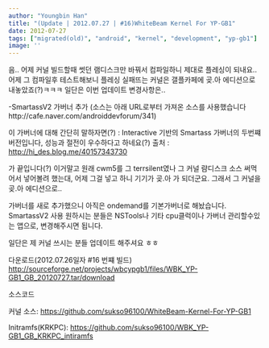 ```yaml
---
author: "Youngbin Han"
title: "(Update | 2012.07.27 | #16)WhiteBeam Kernel For YP-GB1"
date: 2012-07-27
tags: ["migrated(old)", "android", "kernel", "development", "yp-gb1"]
image: ''
---
```


음.. 어제 커널 빌드할때 썻던 램디스크만 바꿔서 컴파일하니 제대로 플레싱이 되내요..
어제 그 컴파일후 테스트해보니 플레싱 실패뜨는 커널은 갤플카페에 곶.아 에디션으로 내놓았죠(?)ㅋㅋㅋ
일단은 이번 업데이트 변경사항은..

-SmartassV2 가버너 추가
(소스는 아래 URL로부터 가져온 소스를 사용했습니다http://cafe.naver.com/androiddevforum/341)

이 가버너에 대해 간단히 말하자면(?) :
Interactive 기반의 Smartass 가버너의 두번쨰 버전입니다,
성능과 절전이 우수하다고 하네요(?)
출처 : http://hi_des.blog.me/40157343730


가 끝입니다(?)
 이거말고 원래 cwm5를 그 terrsilent였나 그 커널 럄디스크 소스 써먹어서 넣어볼려 했는대,
어제 그걸 넣고 하니 기기가 곶.아 가 되더군요. 그래서 그 커널을 곶.아 에디션으로..


가버너를 새로 추가했으니 아직은 ondemand를 기본가버너로 해놨습니다.
SmartassV2 사용 원하시는 분들은 NSTools나 기타 cpu클럭이나 가버너 관리할수있는 앱으로, 변경해주시면 됩니다. 

일단은 제 커널 쓰시는 분들 업데이트 해주셔요 ㅎㅎ


다운로드(2012.07.26일자 #16 번쨰 빌드)
http://sourceforge.net/projects/wbcypgb1/files/WBK_YP-GB1_GB_20120727.tar/download

소스코드

커널 소스:
https://github.com/sukso96100/WhiteBeam-Kernel-For-YP-GB1

Initramfs(KRKPC):
https://github.com/sukso96100/WBK_YP-GB1_GB_KRKPC_intiramfs
